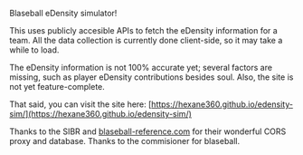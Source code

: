 Blaseball eDensity simulator!

This uses publicly accesible APIs to fetch the eDensity information for a team. All the data collection is currently done client-side, so it may take a while to load.

The eDensity information is not 100% accurate yet; several factors are missing, such as player eDensity contributions besides soul. Also, the site is not yet feature-complete.

That said, you can visit the site here: [https://hexane360.github.io/edensity-sim/](https://hexane360.github.io/edensity-sim/)

Thanks to the SIBR and [blaseball-reference.com](https://blaseball-reference.com/) for their wonderful CORS proxy and database. Thanks to the commisioner for blaseball.